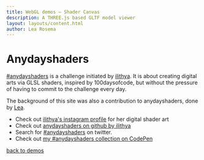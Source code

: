 ```yaml
---
title: WebGL demos – Shader Canvas
description: A THREE.js based GLTF model viewer
layout: layouts/content.html
author: Lea Rosema
---
```


# Anydayshaders

[#anydayshaders](https://twitter.com/search?q=anydayshaders) is a challenge initiated by [ilithya](https://twitter.com/ilithya_net/). It is about creating digital arts via GLSL shaders, inspired by 100daysofcode, but without the pressure of having to commit to the challenge every day.

The background of this site was also a contribution to anydayshaders, done by [Lea](https://terabaud.github.io/).

- Check out [ilithya's instagram profile](https://www.instagram.com/ilithya_net/) for her digital shader art
- Check out [anydayshaders on github by ilithya](https://github.com/ilithya/anydayshaders)
- Search for [#anydayshaders](https://twitter.com/search?q=anydayshaders) on twitter.
- Check out [my #anydayshaders collection on CodePen](https://codepen.io/collection/XpkLbQ)

[back to demos](../)
